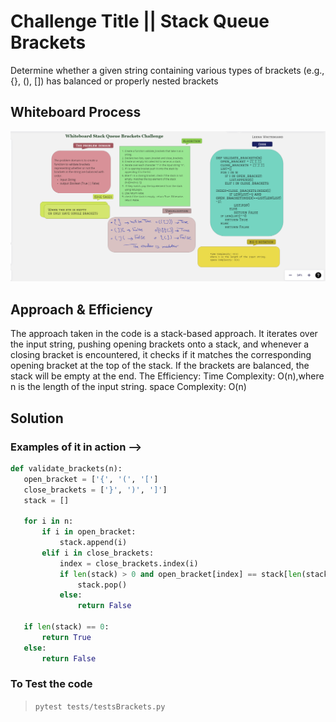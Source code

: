 # Challenge Title || Stack Queue Brackets

Determine whether a given string containing various types of brackets (e.g., {}, (), []) has balanced or properly nested brackets

## Whiteboard Process

![brackets](./Brackets.png)

## Approach & Efficiency

The approach taken in the code is a stack-based approach.
 It iterates over the input string, pushing opening brackets onto a stack, and whenever a closing bracket is encountered, it checks if it matches the corresponding opening bracket at the top of the stack.
 If the brackets are balanced, the stack will be empty at the end.
The Efficiency:
Time Complexity: O(n),where n is the length of the input string.
space Complexity: O(n)

## Solution

### Examples of it in action --> <br>

 ```python
def validate_brackets(n):
    open_bracket = ['{', '(', '[']
    close_brackets = ['}', ')', ']']
    stack = []

    for i in n:
        if i in open_bracket:
            stack.append(i)
        elif i in close_brackets:
            index = close_brackets.index(i)
            if len(stack) > 0 and open_bracket[index] == stack[len(stack)-1]:
                stack.pop()
            else:
                return False

    if len(stack) == 0:
        return True
    else:
        return False
```

### To Test the code

> `pytest tests/testsBrackets.py`<br>
